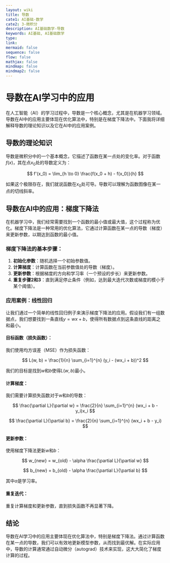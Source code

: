 ```yaml
---
layout: wiki
title: 导数
cate1: AI基础-数学
cate2: 3-微积分
description: AI基础数学-导数
keywords: AI基础, AI基础数学
type:
link:
mermaid: false
sequence: false
flow: false
mathjax: false
mindmap: false
mindmap2: false
---
```


# 导数在AI学习中的应用

在人工智能（AI）的学习过程中，导数是一个核心概念，尤其是在机器学习领域。导数在AI中的应用主要体现在优化算法中，特别是在梯度下降法中。下面我将详细解释导数的理论知识以及它在AI中的应用案例。

## 导数的理论知识

导数是微积分中的一个基本概念，它描述了函数在某一点处的变化率。对于函数$f(x)$，其在点$x_0$处的导数定义为：

$$
f'(x_0) = \lim_{h \to 0} \frac{f(x_0 + h) - f(x_0)}{h}
$$

如果这个极限存在，我们就说函数在$x_0$处可导。导数可以理解为函数图像在某一点的切线斜率。

## 导数在AI中的应用：梯度下降法

在机器学习中，我们经常需要找到一个函数的最小值或最大值，这个过程称为优化。梯度下降法是一种常用的优化算法，它通过计算函数在某一点的导数（梯度）来更新参数，以期达到函数的最小值。

### 梯度下降法的基本步骤：

1. **初始化参数**：随机选择一个初始参数值。
2. **计算梯度**：计算函数在当前参数值处的导数（梯度）。
3. **更新参数**：根据梯度的方向和学习率（一个预设的步长）来更新参数。
4. **重复步骤2和3**：直到满足停止条件（例如，达到最大迭代次数或梯度的模小于某个阈值）。

### 应用案例：线性回归

让我们通过一个简单的线性回归例子来演示梯度下降法的应用。假设我们有一组数据点，我们想要找到一条直线$y = wx + b$，使得所有数据点到这条直线的距离之和最小。

#### 目标函数（损失函数）：

我们使用均方误差（MSE）作为损失函数：

$$
L(w, b) = \frac{1}{n} \sum_{i=1}^{n} (y_i - (wx_i + b))^2
$$

我们的目标是找到$w$和$b$使得$L(w, b)$最小。

#### 计算梯度：

我们需要计算损失函数对于$w$和$b$的导数：

$$
\frac{\partial L}{\partial w} = \frac{2}{n} \sum_{i=1}^{n} (wx_i + b - y_i)x_i
$$

$$
\frac{\partial L}{\partial b} = \frac{2}{n} \sum_{i=1}^{n} (wx_i + b - y_i)
$$

#### 更新参数：

使用梯度下降法更新$w$和$b$：

$$
w_{new} = w_{old} - \alpha \frac{\partial L}{\partial w}
$$

$$
b_{new} = b_{old} - \alpha \frac{\partial L}{\partial b}
$$

其中$\alpha$是学习率。

#### 重复迭代：

重复计算梯度和更新参数，直到损失函数不再显著下降。

## 结论

导数在AI学习中的应用主要体现在优化算法中，特别是梯度下降法。通过计算函数在某一点的导数，我们可以有效地更新模型参数，从而找到最优解。在实际应用中，导数的计算通常通过自动微分（autograd）技术来实现，这大大简化了梯度计算的过程。

